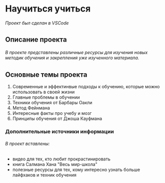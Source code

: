 # Научиться учиться
###### Проект был сделан в VSCode

## Описание проекта
###### В проекте представлены различные ресурсы для изучения новых методик обучения и закрепления уже изученного материала. 

## Основные темы проекта
1. Современные и эффектинвые подходы к обучению, которые можно использовать в своей жизни
2. Главные проблемы в обучении
3. Техники обучения от Барбары Оакли
4. Метод Фейнмана
5. Интересные факты про учебу и мозг
6. Принципы обучения от Джоша Кауфмана

### Дополнительные источники информации
###### В проект вставлены:  
* видео для тех, кто любит прокрастинировать
* книга Салмана Хана "Весь мир-школа"
* полезные ресурсы для тех, кому интересно узнать больше лайфхаков и техник обучения
